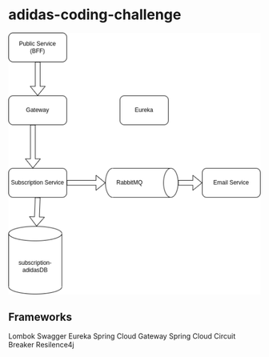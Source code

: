 # adidas-coding-challenge

![alt text](https://github.com/hnfiorini/adidas-coding-challenge/blob/main/diagram.png?raw=true)

## Frameworks
Lombok
Swagger
Eureka
Spring Cloud Gateway
Spring Cloud Circuit Breaker Resilence4j
